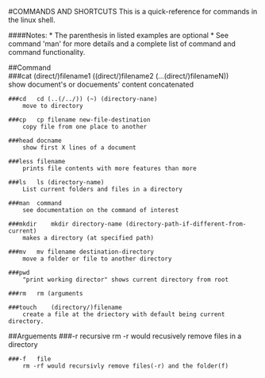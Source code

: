 #COMMANDS AND SHORTCUTS
This is a quick-reference for commands in the linux shell.

####Notes: 
	* The parenthesis in listed examples are optional
	* See command 'man' for more details and a complete list of command and command 		functionality.

##Command		
	###cat	(direct/)filename1 ((direct/)filename2 (...(direct/)filenameN))			
		show document's or docuements' content concatenated

	###cd	cd (..(/../)) (~) (directory-nane)
		move to directory
			
	###cp	cp filename new-file-destination
		copy file from one place to another
 
	###head	docname
		show first X lines of a document
	
	###less	filename
		prints file contents with more features than more	
	
	###ls 	ls (directory-name)
		List current folders and files in a directory

	###man	command			
		see documentation on the command of interest

	###mkdir	mkdir directory-name (directory-path-if-different-from-current)
		makes a directory (at specified path)

	###mv	mv filename destination-directory
		move a folder or file to another directory

	###pwd	
		"print working director" shows current directory from root

	###rm	rm (arguments

	###touch	(directory/)filename
		create a file at the driectory with default being current directory.

##Arguements
	###-r	recursive
		rm -r would recusively remove files in a directory
		
	###-f	file
		rm -rf would recursivly remove files(-r) and the folder(f)
